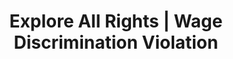 ---
title: Explore All Rights | Wage Discrimination Violation
layout: entitlement
experience: "I was not hired because I am a woman.  I noticed the company is only hiring men."
right: equality-rights

entitlement:
  - header: You have the right to be treated equally.
  - description: You have the right to be treated equally regardless of your race, color, religion, national origin,  sex (including pregnancy, gender identity, and sexual orientation), age (40 or older), disability, or genetic information. You have the right to complain about discrimination, file a charge of discrimination, and participate in an employment discrimination investigation or lawsuit without being retaliated against. You have a right to  religious accommodations, or reasonable accommodations for your disability, unless doing so would impose an undue hardship on the operation of the employer's business.

actions:
  - { header: "File a charge or petition to protect yourself.", description: "You have a right to be treated equally, start by filing a charge or petition with the Equal Employment Opportunity Commission.", id: "eeoc-claim", cta: "File Now" }

---